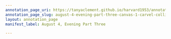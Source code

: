 ```yaml
---
annotation_page_uri: https://tanyaclement.github.io/harvard1953/annotations/august-4-evening-part-three-canvas-1-carvel-collins.json
annotation_page_slug: august-4-evening-part-three-canvas-1-carvel-collins
layout: annotation_page
manifest_label: August 4, Evening Part Three

---
```


